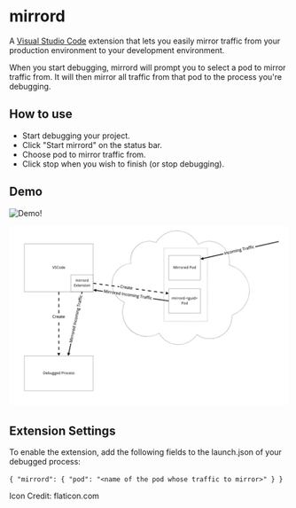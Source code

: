 # mirrord

A [Visual Studio Code](https://code.visualstudio.com/) extension that lets you easily mirror traffic from your production environment to your development environment.

When you start debugging, mirrord will prompt you to select a pod to mirror traffic from. It will then mirror all traffic from that pod to the process you're debugging.

## How to use

* Start debugging your project.
* Click "Start mirrord" on the status bar.
* Choose pod to mirror traffic from.
* Click stop when you wish to finish (or stop debugging).

## Demo
![Demo!](https://i.imgur.com/LujQb1u.gif)



![Architecture](images/architecture.png?raw=true "Architecture")

## Extension Settings

To enable the extension, add the following fields to the launch.json of your debugged process:

`{
  "mirrord": {
                "pod": "<name of the pod whose traffic to mirror>"
            }
}`

Icon Credit: flaticon.com
